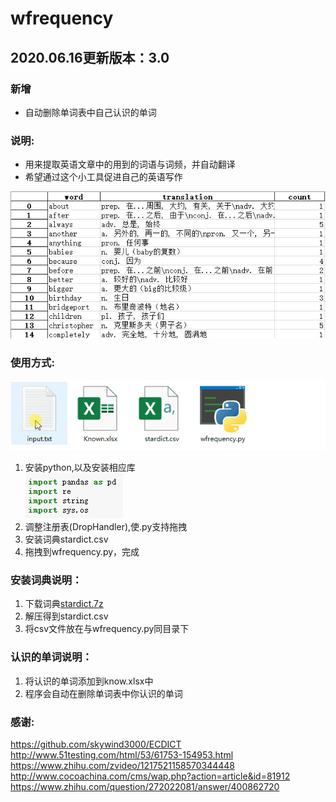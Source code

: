 # wfrequency

## 2020.06.16更新版本：3.0

### 新增
* 自动删除单词表中自己认识的单词

### 说明:
* 用来提取英语文章中的用到的词语与词频，并自动翻译
* 希望通过这个小工具促进自己的英语写作

![](./help/help1.png)

### 使用方式:
![](./help/help2.gif)

1. 安装python,以及安装相应库  
![](./help/help3.png)
2. 调整注册表(DropHandler),使.py支持拖拽
3. 安装词典stardict.csv
5. 拖拽到wfrequency.py，完成

### 安装词典说明：
1. 下载词典[stardict.7z](https://github.com/skywind3000/ECDICT/raw/master/stardict.7z)
2. 解压得到stardict.csv
3. 将csv文件放在与wfrequency.py同目录下

### 认识的单词说明：
1. 将认识的单词添加到know.xlsx中
2. 程序会自动在删除单词表中你认识的单词 

### 感谢:
<https://github.com/skywind3000/ECDICT>  
<http://www.51testing.com/html/53/61753-154953.html>  
<https://www.zhihu.com/zvideo/1217521158570344448>  
<http://www.cocoachina.com/cms/wap.php?action=article&id=81912>  
<https://www.zhihu.com/question/272022081/answer/400862720>  